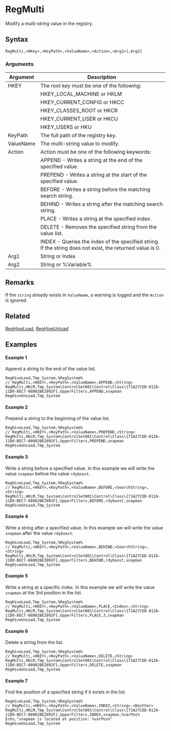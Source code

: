 # RegMulti

Modify a multi-string value in the registry.

## Syntax

```pebakery
RegMulti,<HKey>,<KeyPath>,<ValueName>,<Action>,<Arg1>[,Arg2]
```

### Arguments

| Argument | Description |
| --- | --- |
| HKEY | The root key must be one of the following: |
|| HKEY_LOCAL_MACHINE or HKLM |
|| HKEY_CURRENT_CONFIG or HKCC |
|| HKEY_CLASSES_ROOT or HKCR |
|| HKEY_CURRENT_USER or HKCU |
|| HKEY_USERS or HKU |
| KeyPath | The full path of the registry key. |
| ValueName | The multi-string value to modify. |
| Action | Action must be one of the following keywords: |
|| APPEND - Writes a string at the end of the specified value. |
|| PREPEND - Writes a string at the start of the specified value. |
|| BEFORE - Writes a string before the matching search string. |
|| BEHIND - Writes a string after the matching search string. |
|| PLACE - Writes a string at the specified index. |
|| DELETE - Removes the specified string from the value list. |
|| INDEX - Queries the index of the specified string. If the string does not exist, the returned value is 0. |
| Arg1 | String or Index |
| Arg2 | String or %Variable% |

## Remarks

If the `string` already exists in `ValueName`, a warning is logged and the `Action` is ignored.

## Related

[RegHiveLoad](./RegHiveLoad.md), [RegHiveUnload](./RegHiveUnload.md)

## Examples

#### Example 1

Append a string to the end of the value list.

```pebakery
RegHiveLoad,Tmp_System,%RegSystem%
// RegMulti,<HKEY>,<KeyPath>,<ValueName>,APPEND,<String>
RegMulti,HKLM,Tmp_System\ControlSet001\Control\Class\{71A27CDD-812A-11D0-BEC7-08002BE2092F},UpperFilters,APPEND,snapman
RegHiveUnLoad,Tmp_System
```

#### Example 2

Prepend a string to the beginning of the value list.

```pebakery
RegHiveLoad,Tmp_System,%RegSystem%
// RegMulti,<HKEY>,<KeyPath>,<ValueName>,PREPEND,<String>
RegMulti,HKLM,Tmp_System\ControlSet001\Control\Class\{71A27CDD-812A-11D0-BEC7-08002BE2092F},UpperFilters,PREPEND,snapman
RegHiveUnLoad,Tmp_System
```

#### Example 3

Write a string before a specified value. In this example we will write the value `snapman` before the value `rdyboost`.

```pebakery
RegHiveLoad,Tmp_System,%RegSystem%
// RegMulti,<HKEY>,<KeyPath>,<ValueName>,BEFORE,<SearchString>,<String>
RegMulti,HKLM,Tmp_System\ControlSet001\Control\Class\{71A27CDD-812A-11D0-BEC7-08002BE2092F},UpperFilters,BEFORE,rdyboost,snapman
RegHiveUnLoad,Tmp_System
```

#### Example 4

Write a string after a specified value. In this example we will write the value `snapman` after the value `rdyboost`.

```pebakery
RegHiveLoad,Tmp_System,%RegSystem%
// RegMulti,<HKEY>,<KeyPath>,<ValueName>,BEHIND,<SearchString>,<String>
RegMulti,HKLM,Tmp_System\ControlSet001\Control\Class\{71A27CDD-812A-11D0-BEC7-08002BE2092F},UpperFilters,BEHIND,rdyboost,snapman
RegHiveUnLoad,Tmp_System
```

#### Example 5

Write a string at a specific index. In this example we will write the value `snapman` at the 3rd position in the list.

```pebakery
RegHiveLoad,Tmp_System,%RegSystem%
// RegMulti,<HKEY>,<KeyPath>,<ValueName>,PLACE,<Index>,<String>
RegMulti,HKLM,Tmp_System\ControlSet001\Control\Class\{71A27CDD-812A-11D0-BEC7-08002BE2092F},UpperFilters,PLACE,3,snapman
RegHiveUnLoad,Tmp_System
```

#### Example 6

Delete a string from the list.

```pebakery
RegHiveLoad,Tmp_System,%RegSystem%
// RegMulti,<HKEY>,<KeyPath>,<ValueName>,DELETE,<String>
RegMulti,HKLM,Tmp_System\ControlSet001\Control\Class\{71A27CDD-812A-11D0-BEC7-08002BE2092F},UpperFilters,DELETE,snapman
RegHiveUnLoad,Tmp_System
```

#### Example 7

Find the position of a specified string if it exists in the list.

```pebakery
RegHiveLoad,Tmp_System,%RegSystem%
// RegMulti,<HKEY>,<KeyPath>,<ValueName>,INDEX,<String>,<DestVar>
RegMulti,HKLM,Tmp_System\ControlSet001\Control\Class\{71A27CDD-812A-11D0-BEC7-08002BE2092F},UpperFilters,INDEX,snapman,%varPos%
Echo,"snapman is located at position: %varPos%"
RegHiveUnLoad,Tmp_System
```